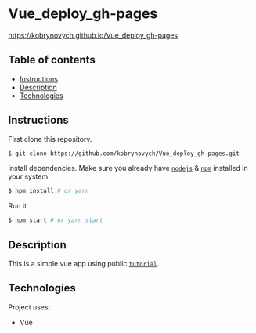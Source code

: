 # Vue_deploy_gh-pages

https://kobrynovych.github.io/Vue_deploy_gh-pages


## Table of contents
* [Instructions](#Instructions)
* [Description](#Description)
* [Technologies](#Technologies)


## Instructions

First clone this repository.
```bash
$ git clone https://github.com/kobrynovych/Vue_deploy_gh-pages.git
```

Install dependencies. Make sure you already have [`nodejs`](https://nodejs.org/en/) & [`npm`](https://www.npmjs.com/) installed in your system.
```bash
$ npm install # or yarn
```

Run it
```bash
$ npm start # or yarn start
```

## Description
This is a simple vue app using public [`tutorial`](https://reactgo.com/vue-app-deploy-to-github-pages/).


## Technologies
Project uses:
* Vue